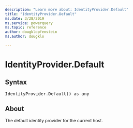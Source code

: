 ```yaml
---
description: "Learn more about: IdentityProvider.Default"
title: "IdentityProvider.Default"
ms.date: 3/28/2019
ms.service: powerquery
ms.topic: reference
author: dougklopfenstein
ms.author: dougklo

---
```

# IdentityProvider.Default

## Syntax

<pre>
IdentityProvider.Default() as any
</pre>

## About  

The default identity provider for the current host.
